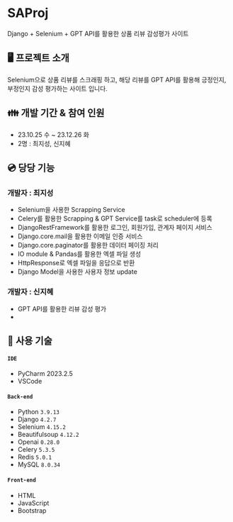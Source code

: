 # SAProj
Django + Selenium + GPT API를 활용한 상품 리뷰 감성평가 사이트

## 🖥️ 프로젝트 소개
Selenium으로 상품 리뷰를 스크래핑 하고, 해당 리뷰를 GPT API를 활용해 긍정인지, 부정인지 감성 평가하는 사이트 입니다.

## 👪 개발 기간 & 참여 인원
* 23.10.25 수 ~ 23.12.26 화
* 2명 : 최지성, 신지혜
## 💿 당당 기능
### 개발자 : 최지성
- Selenium을 사용한 Scrapping Service
- Celery를 활용한 Scrapping & GPT Service를 task로 scheduler에 등록
- DjangoRestFramework를 활용한 로그인, 회원가입, 관계자 페이지 서비스
- Django.core.mail을 활용한 이메일 인증 서비스
- Django.core.paginator를 활용한 데이터 페이징 처리
- IO module & Pandas를 활용한 엑셀 파일 생성
- HttpResponse로 엑셀 파일을 응답으로 반환
- Django Model을 사용한 사용자 정보 update
### 개발자 : 신지혜
- GPT API를 활용한 리뷰 감성 평가
- 

## 💾 사용 기술
#### `IDE`
- PyCharm 2023.2.5
- VSCode
#### `Back-end`
- Python `3.9.13`
- Django `4.2.7`
- Selenium `4.15.2`
- Beautifulsoup `4.12.2`
- Openai `0.28.0`
- Celery `5.3.5`
- Redis `5.0.1`
- MySQL `8.0.34`
#### `Front-end`
- HTML
- JavaScript
- Bootstrap  
